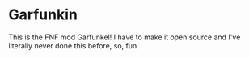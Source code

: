# Garfunkin
This is the FNF mod Garfunkel! I have to make it open source and I've literally never done this before, so, fun
